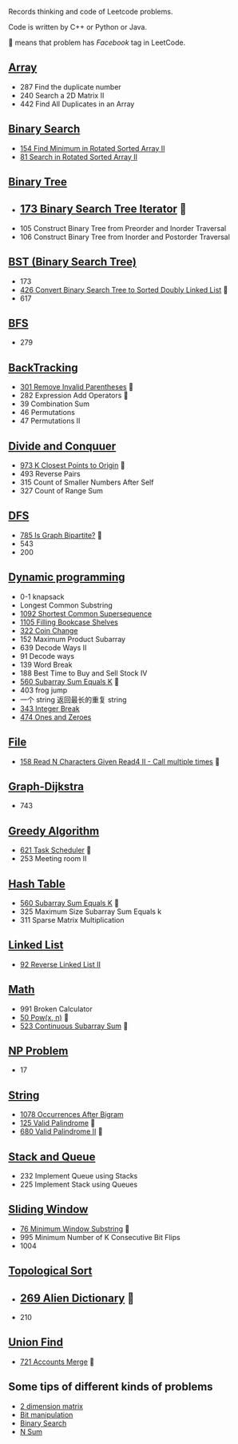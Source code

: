 Records thinking and code of Leetcode problems.

Code is written by C++ or Python or Java.

:triangular_flag_on_post: means that problem has *Facebook* tag in LeetCode.

## [Array](Array.md)

- 287 Find the duplicate number
- 240 Search a 2D Matrix II
- 442 Find All Duplicates in an Array

## [Binary Search](Binary-Search.md)

- [154 Find Minimum in Rotated Sorted Array II](https://leetcode.com/problems/find-minimum-in-rotated-sorted-array-ii/)
- [81 Search in Rotated Sorted Array II](https://leetcode.com/problems/search-in-rotated-sorted-array-ii/)

## [Binary Tree](Binary-Tree.md)

- ## [173 Binary Search Tree Iterator](https://leetcode.com/problems/binary-search-tree-iterator/)  :triangular_flag_on_post:
- 105 Construct Binary Tree from Preorder and Inorder Traversal
- 106 Construct Binary Tree from Inorder and Postorder Traversal

## [BST (Binary Search Tree)](BST.md)

- 173
- [426 Convert Binary Search Tree to Sorted Doubly Linked List](https://leetcode.com/problems/convert-binary-search-tree-to-sorted-doubly-linked-list/)   :triangular_flag_on_post: 
- 617

## [BFS](BFS.md)

- 279

## [BackTracking](BackTracking.md)

- [301 Remove Invalid Parentheses](https://leetcode.com/problems/remove-invalid-parentheses/) :triangular_flag_on_post:
- 282 Expression Add Operators   :triangular_flag_on_post: 
- 39 Combination Sum
- 46 Permutations
- 47 Permutations II

## [Divide and Conquuer](Divide&Conquer.md)

- [973 K Closest Points to Origin](https://leetcode.com/problems/k-closest-points-to-origin/) :triangular_flag_on_post:
- 493 Reverse Pairs
- 315 Count of Smaller Numbers After Self
- 327 Count of Range Sum

## [DFS](DFS.md)

- [785 Is Graph Bipartite?](https://leetcode.com/problems/is-graph-bipartite/) :triangular_flag_on_post:
- 543
- 200

## [Dynamic programming](dynamic-program.md)

- 0-1 knapsack
- Longest Common Substring
- [1092 Shortest Common Supersequence](https://leetcode.com/problems/shortest-common-supersequence/)
- [1105 Filling Bookcase Shelves](https://leetcode.com/problems/filling-bookcase-shelves/)
- [322 Coin Change](https://leetcode.com/problems/coin-change/)
- 152 Maximum Product Subarray
- 639 Decode Ways II 
- 91 Decode ways 
- 139 Word Break
- 188 Best Time to Buy and Sell Stock IV 
- [560 Subarray Sum Equals K](https://leetcode.com/problems/subarray-sum-equals-k/submissions/) :triangular_flag_on_post: 
- 403 frog jump 
- 一个 string 返回最长的重复 string 
- [343 Integer Break](https://leetcode.com/problems/integer-break/)
- [474 Ones and Zeroes](https://leetcode.com/problems/ones-and-zeroes/)

## [File](File.md)

- [158 Read N Characters Given Read4 II - Call multiple times](https://leetcode.com/problems/read-n-characters-given-read4-ii-call-multiple-times/)  :triangular_flag_on_post: 

## [Graph-Dijkstra](Dijkstra.md)

- 743

## [Greedy Algorithm](Greedy.md)

- [621 Task Scheduler](https://leetcode.com/problems/task-scheduler/) :triangular_flag_on_post: 
- 253 Meeting room II

## [Hash Table](HashTable.md)

- [560 Subarray Sum Equals K](https://leetcode.com/problems/subarray-sum-equals-k/) :triangular_flag_on_post:
- 325 Maximum Size Subarray Sum Equals k
- 311 Sparse Matrix Multiplication

## [Linked List](Linked-List.md)

- [92 Reverse Linked List II](https://leetcode.com/problems/reverse-linked-list-ii/)

## [Math](math.md)

- 991 Broken Calculator
- [50 Pow(x, n)](https://leetcode.com/problems/powx-n/) :triangular_flag_on_post:
- [523 Continuous Subarray Sum](https://leetcode.com/problems/continuous-subarray-sum/) :triangular_flag_on_post:

## [NP Problem](NP.py)

- 17

## [String](String.md)

- [1078 Occurrences After Bigram](https://leetcode.com/problems/occurrences-after-bigram/)
- [125 Valid Palindrome](https://leetcode.com/problems/valid-palindrome/)  :triangular_flag_on_post:
- [680 Valid Palindrome II](https://leetcode.com/problems/valid-palindrome-ii/)  :triangular_flag_on_post:

## [Stack and Queue](Stack&Queue.md)

- 232 Implement Queue using Stacks
- 225 Implement Stack using Queues

## [Sliding Window](Sliding-Window.md)

- [76 Minimum Window Substring](https://leetcode.com/problems/minimum-window-substring/)  :triangular_flag_on_post:
- 995 Minimum Number of K Consecutive Bit Flips
- 1004

## [Topological Sort](TopologicalSort.py)

- ## [269 Alien Dictionary](https://leetcode.com/problems/alien-dictionary/) :triangular_flag_on_post:
- 210

## [Union Find](Union-Find.md)

- [721 Accounts Merge](https://leetcode.com/problems/accounts-merge/)  :triangular_flag_on_post:

## Some tips of different kinds of problems

- [2 dimension matrix](2-dimension-matrix.md)
- [Bit manipulation](Bit_Manipulation.md)
- [Binary Search](Binary-Search.md)
- [N Sum](NSum.md)